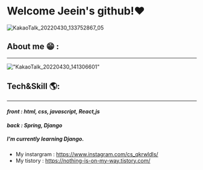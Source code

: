 # Welcome Jeein's github!❤ 

![KakaoTalk_20220430_133752867_05](https://user-images.githubusercontent.com/96341808/166091306-464b1675-5870-43d9-9cef-c817239fdf81.gif)

## About me 😁 :
_______
!["KakaoTalk_20220430_141306601"](https://user-images.githubusercontent.com/96341808/166092219-2d6fe811-84f5-456a-bec7-0667150ae402.png)

## Tech&Skill 🌎:
______
#### *front : html, css, javascript, React,js*
#### *back : Spring, Django*
##### I'm currently learning Django.

- My instargram : https://www.instagram.com/cs_qkrwldls/
- My tistory : https://nothing-is-on-my-way.tistory.com/
